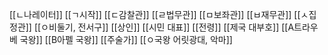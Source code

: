 [[ㄴ나레이터]]
[[ㄱ시작]]
[[ㄷ감찰관]]
[[ㄹ법무관]]
[[ㅁ보좌관]]
[[ㅂ재무관]]
[[ㅅ집정관]]
[[ㅇ비둘기, 전서구]]
[[상인]]
[[시민 대표]]
[[전령]]
[[제국 대부호]]
[[A트라우베 국왕]]
[[B아펠 국왕]]
[[주술가]]
[[ㅇ국왕 어릿광대, 악마]]
